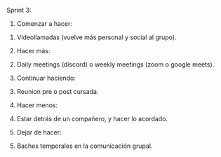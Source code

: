 Sprint 3:

1) Comenzar a hacer:

1. Videollamadas (vuelve más personal y social al grupo).

2) Hacer más:

2. Daily meetings (discord) o weekly meetings (zoom o google meets).

3) Continuar haciendo:

3. Reunion pre o post cursada.

4) Hacer menos:

4. Estar detrás de un compañero, y hacer lo acordado.

5) Dejar de hacer:

5. Baches temporales en la comunicación grupal.
